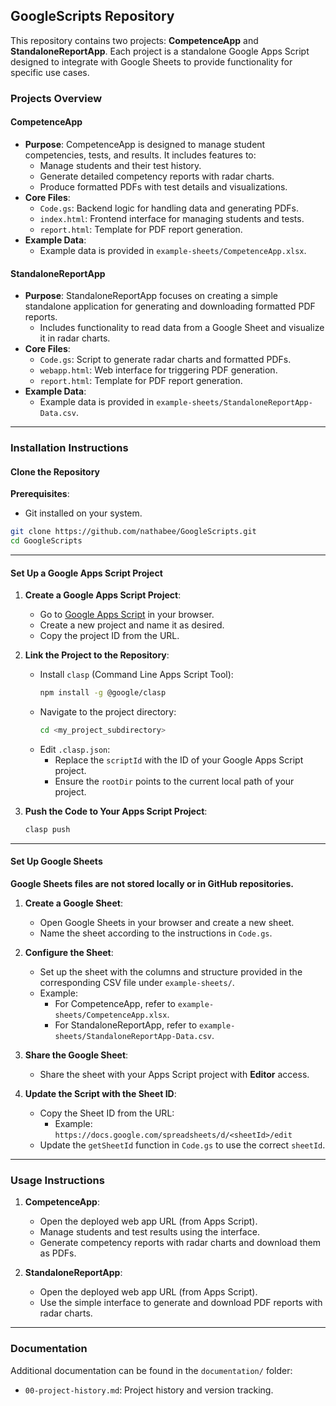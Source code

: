  

## GoogleScripts Repository

This repository contains two projects: **CompetenceApp** and **StandaloneReportApp**. Each project is a standalone Google Apps Script designed to integrate with Google Sheets to provide functionality for specific use cases.

### **Projects Overview**

#### CompetenceApp
- **Purpose**: 
  CompetenceApp is designed to manage student competencies, tests, and results. It includes features to:
  - Manage students and their test history.
  - Generate detailed competency reports with radar charts.
  - Produce formatted PDFs with test details and visualizations.
- **Core Files**:
  - `Code.gs`: Backend logic for handling data and generating PDFs.
  - `index.html`: Frontend interface for managing students and tests.
  - `report.html`: Template for PDF report generation.
- **Example Data**:
  - Example data is provided in `example-sheets/CompetenceApp.xlsx`.

#### StandaloneReportApp
- **Purpose**:
  StandaloneReportApp focuses on creating a simple standalone application for generating and downloading formatted PDF reports.
  - Includes functionality to read data from a Google Sheet and visualize it in radar charts.
- **Core Files**:
  - `Code.gs`: Script to generate radar charts and formatted PDFs.
  - `webapp.html`: Web interface for triggering PDF generation.
  - `report.html`: Template for PDF report generation.
- **Example Data**:
  - Example data is provided in `example-sheets/StandaloneReportApp-Data.csv`.

---

### **Installation Instructions**

#### **Clone the Repository**
**Prerequisites**: 
- Git installed on your system.

```bash
git clone https://github.com/nathabee/GoogleScripts.git
cd GoogleScripts
```

---

#### **Set Up a Google Apps Script Project**

1. **Create a Google Apps Script Project**:
   - Go to [Google Apps Script](https://script.google.com/) in your browser.
   - Create a new project and name it as desired.
   - Copy the project ID from the URL.

2. **Link the Project to the Repository**:
   - Install `clasp` (Command Line Apps Script Tool):
     ```bash
     npm install -g @google/clasp
     ```
   - Navigate to the project directory:
     ```bash
     cd <my_project_subdirectory>
     ```
   - Edit `.clasp.json`:
     - Replace the `scriptId` with the ID of your Google Apps Script project.
     - Ensure the `rootDir` points to the current local path of your project.

3. **Push the Code to Your Apps Script Project**:
   ```bash
   clasp push
   ```

---

#### **Set Up Google Sheets**

**Google Sheets files are not stored locally or in GitHub repositories.**

1. **Create a Google Sheet**:
   - Open Google Sheets in your browser and create a new sheet.
   - Name the sheet according to the instructions in `Code.gs`.

2. **Configure the Sheet**:
   - Set up the sheet with the columns and structure provided in the corresponding CSV file under `example-sheets/`.
   - Example:
     - For CompetenceApp, refer to `example-sheets/CompetenceApp.xlsx`.
     - For StandaloneReportApp, refer to `example-sheets/StandaloneReportApp-Data.csv`.

3. **Share the Google Sheet**:
   - Share the sheet with your Apps Script project with **Editor** access.

4. **Update the Script with the Sheet ID**:
   - Copy the Sheet ID from the URL:
     - Example: `https://docs.google.com/spreadsheets/d/<sheetId>/edit`
   - Update the `getSheetId` function in `Code.gs` to use the correct `sheetId`.

---

### **Usage Instructions**

1. **CompetenceApp**:
   - Open the deployed web app URL (from Apps Script).
   - Manage students and test results using the interface.
   - Generate competency reports with radar charts and download them as PDFs.

2. **StandaloneReportApp**:
   - Open the deployed web app URL (from Apps Script).
   - Use the simple interface to generate and download PDF reports with radar charts.

---

### **Documentation**

Additional documentation can be found in the `documentation/` folder:
- `00-project-history.md`: Project history and version tracking. 
 